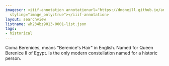 ```yaml
---
imagescr: <iiif-annotation annotationurl="https://dnoneill.github.io/annotate/annotations/wh234bz9013-0001-009.json"
  styling="image_only:true"></iiif-annotation>
layout: searchview
listname: wh234bz9013-0001-list.json
tags:
- historical
---
```

Coma Berenices, means "Berenice's Hair" in English. Named for Queen Berenice II of Egypt. Is the only modern constellation named for a historic person. 